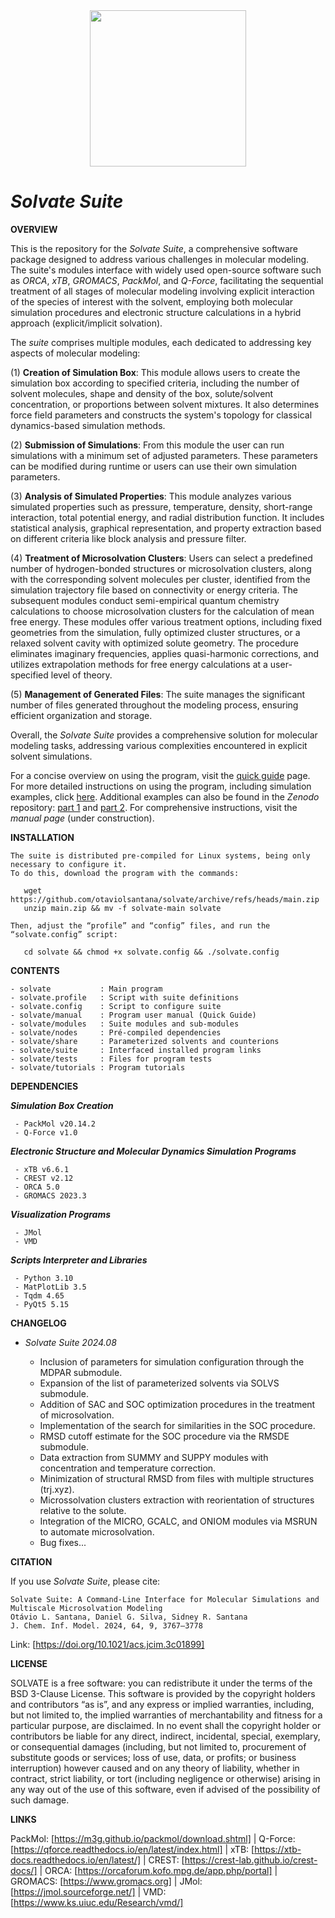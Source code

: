 <div align="center">
<img src="https://user-images.githubusercontent.com/69423088/253824433-a6b55273-b084-4283-a0b6-b8d40bc52890.png" width="250px"/>
</div>

# _**Solvate Suite**_

**OVERVIEW**

This is the repository for the _Solvate Suite_, a comprehensive software package designed to address various challenges in molecular modeling. The suite's modules interface with widely used open-source software such as _ORCA_, _xTB_, _GROMACS_, _PackMol_, and _Q-Force_, facilitating the sequential treatment of all stages of molecular modeling involving explicit interaction of the species of interest with the solvent, employing both molecular simulation procedures and electronic structure calculations in a hybrid approach (explicit/implicit solvation).

The _suite_ comprises multiple modules, each dedicated to addressing key aspects of molecular modeling:

(1) **Creation of Simulation Box**: This module allows users to create the simulation box according to specified criteria, including the number of solvent molecules, shape and density of the box, solute/solvent concentration, or proportions between solvent mixtures. It also determines force field parameters and constructs the system's topology for classical dynamics-based simulation methods.

(2) **Submission of Simulations**: From this module the user can run simulations with a minimum set of adjusted parameters. These parameters can be modified during runtime or users can use their own simulation parameters.

(3) **Analysis of Simulated Properties**: This module analyzes various simulated properties such as pressure, temperature, density, short-range interaction, total potential energy, and radial distribution function. It includes statistical analysis, graphical representation, and property extraction based on different criteria like block analysis and pressure filter.

(4) **Treatment of Microsolvation Clusters**: Users can select a predefined number of hydrogen-bonded structures or microsolvation clusters, along with the corresponding solvent molecules per cluster, identified from the simulation trajectory file based on connectivity or energy criteria. The subsequent modules conduct semi-empirical quantum chemistry calculations to choose microsolvation clusters for the calculation of mean free energy. These modules offer various treatment options, including fixed geometries from the simulation, fully optimized cluster structures, or a relaxed solvent cavity with optimized solute geometry. The procedure eliminates imaginary frequencies, applies quasi-harmonic corrections, and utilizes extrapolation methods for free energy calculations at a user-specified level of theory.

(5) **Management of Generated Files**: The suite manages the significant number of files generated throughout the modeling process, ensuring efficient organization and storage.

Overall, the _Solvate Suite_ provides a comprehensive solution for molecular modeling tasks, addressing various complexities encountered in explicit solvent simulations.

For a concise overview on using the program, visit the [quick guide](https://github.com/otaviolsantana/solvate/tree/main/manual) page.
For more detailed instructions on using the program, including simulation examples, click [here](https://github.com/otaviolsantana/solvate/tree/main/examples). Additional examples can also be found in the _Zenodo_ repository: [part 1](https://doi.org/10.5281/zenodo.8110727) and [part 2](https://doi.org/10.5281/zenodo.10073747). For comprehensive instructions, visit the _manual page_ (under construction).

**INSTALLATION**

	The suite is distributed pre-compiled for Linux systems, being only necessary to configure it.
	To do this, download the program with the commands:

   	   wget https://github.com/otaviolsantana/solvate/archive/refs/heads/main.zip
   	   unzip main.zip && mv -f solvate-main solvate

 	Then, adjust the “profile” and “config” files, and run the “solvate.config” script:

	   cd solvate && chmod +x solvate.config && ./solvate.config
 
**CONTENTS**

	- solvate           : Main program
	- solvate.profile   : Script with suite definitions
	- solvate.config    : Script to configure suite
	- solvate/manual    : Program user manual (Quick Guide)
	- solvate/modules   : Suite modules and sub-modules
	- solvate/nodes     : Pré-compiled dependencies
	- solvate/share     : Parameterized solvents and counterions
	- solvate/suite     : Interfaced installed program links
	- solvate/tests     : Files for program tests
	- solvate/tutorials : Program tutorials

**DEPENDENCIES**

   ***Simulation Box Creation***

     - PackMol v20.14.2
     - Q-Force v1.0

   ***Electronic Structure and Molecular Dynamics Simulation Programs***

     - xTB v6.6.1
     - CREST v2.12
     - ORCA 5.0
     - GROMACS 2023.3

   ***Visualization Programs***

     - JMol
     - VMD

   ***Scripts Interpreter and Libraries***

     - Python 3.10
     - MatPlotLib 3.5
     - Tqdm 4.65
     - PyQt5 5.15

**CHANGELOG**

* _Solvate Suite 2024.08_
 
	- Inclusion of parameters for simulation configuration through the MDPAR submodule.
	- Expansion of the list of parameterized solvents via SOLVS submodule.
	- Addition of SAC and SOC optimization procedures in the treatment of microsolvation.
	- Implementation of the search for similarities in the SOC procedure.
 	- RMSD cutoff estimate for the SOC procedure via the RMSDE submodule.
 	- Data extraction from SUMMY and SUPPY modules with concentration and temperature correction.
   	- Minimization of structural RMSD from files with multiple structures (trj.xyz).
  	- Microssolvation clusters extraction with reorientation of structures relative to the solute.
	- Integration of the MICRO, GCALC, and ONIOM modules via MSRUN to automate microsolvation.
 	- Bug fixes...

**CITATION**

If you use _Solvate Suite_, please cite:

	Solvate Suite: A Command-Line Interface for Molecular Simulations and Multiscale Microsolvation Modeling
 	Otávio L. Santana, Daniel G. Silva, Sidney R. Santana
	J. Chem. Inf. Model. 2024, 64, 9, 3767–3778

Link: [https://doi.org/10.1021/acs.jcim.3c01899]

**LICENSE**

SOLVATE is a free software: you can redistribute it under the terms of the BSD 3-Clause License. This software is provided by the copyright holders and contributors “as is”, and any express or implied warranties, including, but not limited to, the implied warranties of merchantability and fitness for a particular purpose, are disclaimed. In no event shall the copyright holder or contributors be liable for any direct, indirect, incidental, special, exemplary, or consequential damages (including, but not limited to, procurement of substitute goods or services; loss of use, data, or profits; or business interruption) however caused and on any theory of liability, whether in contract, strict liability, or tort (including negligence or otherwise) arising in any way out of the use of this software, even if advised of the possibility of such damage.

**LINKS**

PackMol: [https://m3g.github.io/packmol/download.shtml] | Q-Force: [https://qforce.readthedocs.io/en/latest/index.html] | xTB: [https://xtb-docs.readthedocs.io/en/latest/] | CREST: [https://crest-lab.github.io/crest-docs/] | ORCA: [https://orcaforum.kofo.mpg.de/app.php/portal] | GROMACS:  [https://www.gromacs.org] | JMol: [https://jmol.sourceforge.net/] | VMD: [https://www.ks.uiuc.edu/Research/vmd/]
